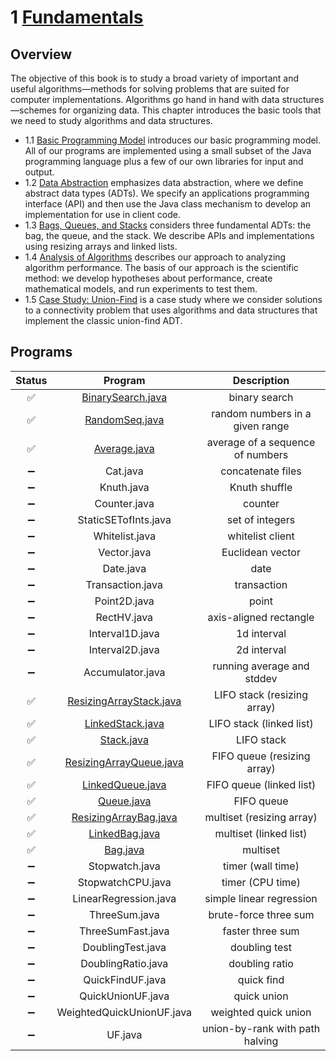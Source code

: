 # 1 [Fundamentals](https://algs4.cs.princeton.edu/10fundamentals/)

## Overview

The objective of this book is to study a broad variety of important and useful algorithms—methods for solving problems that are suited for computer implementations. Algorithms go hand in hand with data structures—schemes for organizing data. This chapter introduces the basic tools that we need to study algorithms and data structures. 

- 1.1 [Basic Programming Model](1.1%20Basic%20Programming%20Model) introduces our basic programming model. All of our programs are implemented using a small subset of the Java programming language plus a few of our own libraries for input and output.
- 1.2 [Data Abstraction](1.2%20Data%20Abstraction) emphasizes data abstraction, where we define abstract data types (ADTs). We specify an applications programming interface (API) and then use the Java class mechanism to develop an implementation for use in client code.
- 1.3 [Bags, Queues, and Stacks](1.3%20Bags,%20Queues,%20and%20Stacks) considers three fundamental ADTs: the bag, the queue, and the stack. We describe APIs and implementations using resizing arrays and linked lists.
- 1.4 [Analysis of Algorithms]() describes our approach to analyzing algorithm performance. The basis of our approach is the scientific method: we develop hypotheses about performance, create mathematical models, and run experiments to test them.
- 1.5 [Case Study: Union-Find](1.5%20Union-Find) is a case study where we consider solutions to a connectivity problem that uses algorithms and data structures that implement the classic union-find ADT. 

## Programs

|Status|Program|Description|
|:----:|:-----:|:---------:|
|✅|[BinarySearch.java](1.1%20Basic%20Programming%20Model/BinarySearch.java)|binary search|
|✅|[RandomSeq.java](1.1%20Basic%20Programming%20Model/RandomSeq.java)|random numbers in a given range|
|✅|[Average.java](1.1%20Basic%20Programming%20Model/Average.java)|average of a sequence of numbers|
|➖|Cat.java|concatenate files|
|➖|Knuth.java|Knuth shuffle|
|➖|Counter.java|counter|
|➖|StaticSETofInts.java|set of integers|
|➖|Whitelist.java|whitelist client|
|➖|Vector.java|Euclidean vector|
|➖|Date.java|date|
|➖|Transaction.java|transaction|
|➖|Point2D.java|point|
|➖|RectHV.java|axis-aligned rectangle|
|➖|Interval1D.java|1d interval|
|➖|Interval2D.java|2d interval|
|➖|Accumulator.java|running average and stddev|
|✅|[ResizingArrayStack.java](1.3%20Bags,%20Queues,%20and%20Stacks/ResizingArrayStack.java)|LIFO stack (resizing array)|
|✅|[LinkedStack.java](1.3%20Bags,%20Queues,%20and%20Stacks/LinkedStack.java)|LIFO stack (linked list)|
|✅|[Stack.java](1.3%20Bags,%20Queues,%20and%20Stacks/Stack.java)|LIFO stack|
|✅|[ResizingArrayQueue.java](1.3%20Bags,%20Queues,%20and%20Stacks/ResizingArrayQueue.java)|FIFO queue (resizing array)|
|✅|[LinkedQueue.java](1.3%20Bags,%20Queues,%20and%20Stacks/LinkedQueue.java)|FIFO queue (linked list)|
|✅|[Queue.java](1.3%20Bags,%20Queues,%20and%20Stacks/Queue.java)|FIFO queue|
|✅|[ResizingArrayBag.java](1.3%20Bags,%20Queues,%20and%20Stacks/ResizingArrayQueue.java)|multiset (resizing array)|
|✅|[LinkedBag.java](1.3%20Bags,%20Queues,%20and%20Stacks/LinkedBag.java)|multiset (linked list)|
|✅|[Bag.java](1.3%20Bags,%20Queues,%20and%20Stacks/Bag.java)|multiset|
|➖|Stopwatch.java|timer (wall time)|
|➖|StopwatchCPU.java|timer (CPU time)|
|➖|LinearRegression.java|simple linear regression|
|➖|ThreeSum.java|brute-force three sum|
|➖|ThreeSumFast.java|faster three sum|
|➖|DoublingTest.java|doubling test|
|➖|DoublingRatio.java|doubling ratio|
|➖|QuickFindUF.java|quick find|
|➖|QuickUnionUF.java|quick union|
|➖|WeightedQuickUnionUF.java|weighted quick union|
|➖|UF.java|union-by-rank with path halving|
